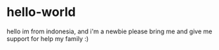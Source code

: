 # hello-world
hello im from indonesia, and i'm a newbie 
please bring me and give me support for help my family :)
